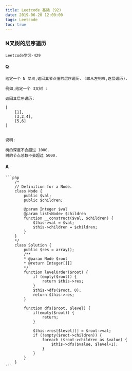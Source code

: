 ```yaml
---
title: Leetcode_基础 (92)
date: 2019-06-20 12:00:00
tags: Leetcode
toc: true
---
```


### N叉树的层序遍历
    Leetcode学习-429

<!-- more -->

#### Q
    给定一个 N 叉树,返回其节点值的层序遍历. (即从左到右,逐层遍历).

    例如,给定一个 3叉树 :

    返回其层序遍历:

    [
        [1],
        [3,2,4],
        [5,6]
    ]
     

    说明:

    树的深度不会超过 1000.
    树的节点总数不会超过 5000.

#### A
    ```php
        /*
        // Definition for a Node.
        class Node {
            public $val;
            public $children;

            @param Integer $val 
            @param list<Node> $children 
            function __construct($val, $children) {
                $this->val = $val;
                $this->children = $children;
            }
        }
        */
        class Solution {
            public $res = array();
            /**
            * @param Node $root
            * @return Integer[][]
            */
            function levelOrder($root) {
                if (empty($root)) {
                    return $this->res;
                }
                $this->dfs($root, 0);
                return $this->res;
            }
            
            function dfs($root, $level) {
                if(empty($root)) {
                    return;
                }

                $this->res[$level][] = $root->val;
                if (!empty($root->children)) {
                    foreach ($root->children as $value) {
                        $this->dfs($value, $level+1);
                    }
                }
            }
        }
    ```
